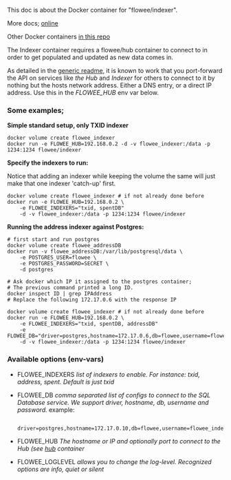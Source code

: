 This doc is about the Docker container for "flowee/indexer".

More docs;  [online](https://flowee.org/indexer)

Other Docker containers [in this repo](../README.md)

The Indexer container requires a flowee/hub container to connect to in
order to get populated and updated as new data comes in.

As detailed in the [generic readme](../README.md), it is known to work that
you port-forward the API on services like *the Hub* and *Indexer* for
others to connect to it by nothing but the hosts network address. Either a
DNS entry, or a direct IP address. Use this in the *FLOWEE_HUB* env var
below.

### Some examples;

**Simple standard setup, only TXID indexer**

    docker volume create flowee_indexer
    docker run -e FLOWEE_HUB=192.168.0.2 -d -v flowee_indexer:/data -p 1234:1234 flowee/indexer

**Specify the indexers to run:**

Notice that adding an indexer while keeping the volume the same will just
make that one indexer 'catch-up' first.

    docker volume create flowee_indexer # if not already done before
    docker run -e FLOWEE_HUB=192.168.0.2 \
        -e FLOWEE_INDEXERS="txid, spentDB"
        -d -v flowee_indexer:/data -p 1234:1234 flowee/indexer

**Running the address indexer against Postgres:**

    # first start and run postgres
    docker volume create flowee_addressDB
    docker run -v flowee_addressDB:/var/lib/postgresql/data \
        -e POSTGRES_USER=flowee \
        -e POSTGRES_PASSWORD=SECRET \
        -d postgres

    # Ask docker which IP it assigned to the postgres container;
    # The previous command printed a long ID.
    docker inspect ID | grep IPAddress
    # Replace the following 172.17.0.6 with the response IP

    docker volume create flowee_indexer # if not already done before
    docker run -e FLOWEE_HUB=192.168.0.2 \
        -e FLOWEE_INDEXERS="txid, spentDB, addressDB"
        -e FLOWEE_DB="driver=postgres,hostname=172.17.0.6,db=flowee,username=flowee,password=SECRET"
        -d -v flowee_indexer:/data -p 1234:1234 flowee/indexer


### Available options (env-vars)

* FLOWEE_INDEXERS *list of indexers to enable. For instance: txid, address,
  spent. Default is just txid*

* FLOWEE_DB *comma separated list of configs to connect to the SQL Database
  service. We support driver, hostname, db, username and password.*
example:

        driver=postgres,hostname=172.17.0.10,db=flowee,username=flowee_indexer,password=SECRET

* FLOWEE_HUB *The hostname or IP and optionally port to connect to the Hub
  (see [hub](../hub/README.md) container*

* FLOWEE_LOGLEVEL *allows you to change the log-level. Recognized options
  are info, quiet or silent*

